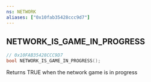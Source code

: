 ```yaml
---
ns: NETWORK
aliases: ["0x10fab35428ccc9d7"]
---
```

## NETWORK_IS_GAME_IN_PROGRESS

```c
// 0x10FAB35428CCC9D7
bool NETWORK_IS_GAME_IN_PROGRESS();
```

Returns TRUE when the network game is in progress

